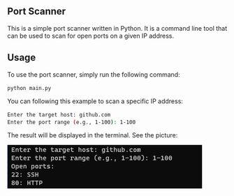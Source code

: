## Port Scanner

This is a simple port scanner written in Python. It is a command line tool that can be used to scan for open ports on a given IP address.

## Usage

To use the port scanner, simply run the following command:

```
python main.py
```

You can following this example to scan a specific IP address:

```bash
Enter the target host: github.com
Enter the port range (e.g., 1-100): 1-100
```

The result will be displayed in the terminal. See the picture:

![port_scanner](./result.png)